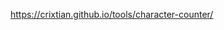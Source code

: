 https://crixtian.github.io/tools/character-counter/
<!--
[Link](https://crixtian.github.io/tools/character-counter/ target="_blank")
-->
